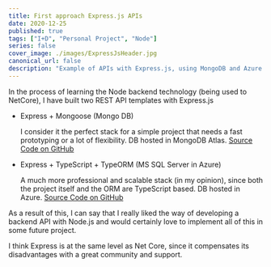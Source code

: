 ```yaml
---
title: First approach Express.js APIs
date: 2020-12-25
published: true
tags: ["I+D", "Personal Project", "Node"]
series: false
cover_image: ./images/ExpressJsHeader.jpg
canonical_url: false
description: "Example of APIs with Express.js, using MongoDB and Azure SQL"
---
```


In the process of learning the Node backend technology (being used to NetCore), I have built two REST API templates with Express.js

- Express + Mongoose (Mongo DB)

    I consider it the perfect stack for a simple project that needs a fast prototyping or a lot of flexibility. DB hosted in MongoDB Atlas.
    [Source Code on GitHub](https://github.com/MarioRamosEs/ExpressMongoDb)

- Express + TypeScript + TypeORM (MS SQL Server in Azure)

    A much more professional and scalable stack (in my opinion), since both the project itself and the ORM are TypeScript based. DB hosted in Azure.
    [Source Code on GitHub](https://github.com/MarioRamosEs/ExpressTypeORM)

As a result of this, I can say that I really liked the way of developing a backend API with Node.js and would certainly love to implement all of this in some future project. 

I think Express is at the same level as Net Core, since it compensates its disadvantages with a great community and support.
